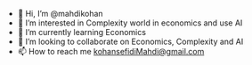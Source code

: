 - 👋 Hi, I’m @mahdikohan
- 👀 I’m interested in Complexity world in economics and use AI
- 🌱 I’m currently learning Economics
- 💞️ I’m looking to collaborate on Economics, Complexity and AI
- 📫 How to reach me kohansefidiMahdi@gmail.com

<!---
mahdikohan/mahdikohan is a ✨ special ✨ repository because its `README.md` (this file) appears on your GitHub profile.
You can click the Preview link to take a look at your changes.
--->
